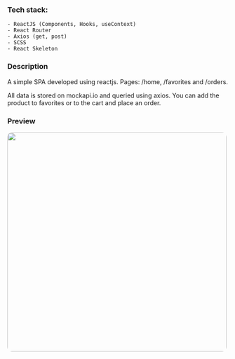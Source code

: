 ### Tech stack:

```
- ReactJS (Components, Hooks, useContext)
- React Router
- Axios (get, post)
- SCSS
- React Skeleton

```

### Description

<p>A simple SPA developed using reactjs. Pages: /home, /favorites and /orders.</p> 
<p>All data is stored on mockapi.io and queried using axios. You can add the product to favorites or to the cart and place an order.</p>

### Preview

<img src="/preview.png" height="500" style="border-radius:10px;margin-bottom:1rem;" />

